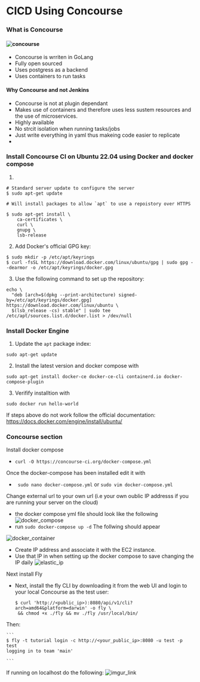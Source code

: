 # CICD Using Concourse 

### What is Concourse  
#### ![concourse](https://miro.medium.com/max/1024/0*3LcW1HHfWBzDUy7S.png) 
- Concourse is wrriten in GoLang
- Fully open sourced
- Uses postgress as a backend 
- Uses containers to run tasks 
#### Why Concourse and not Jenkins
- Concourse is not at plugin dependant
- Makes use of containers and therefore uses less sustem resources and the use of microservices.
- Highly available
- No strcit isolation when running tasks/jobs
- Just write everything in yaml thus makeing code easier to replicate 
-  
### Install Concourse CI on Ubuntu 22.04 using Docker and docker compose

1)
``` 
# Standard server update to configure the server 
$ sudo apt-get update

# Will install packages to allow `apt` to use a repoistory over HTTPS

$ sudo apt-get install \
    ca-certificates \
    curl \
    gnupg \
    lsb-release
```
2) Add Docker's official GPG key:
   
``` 
$ sudo mkdir -p /etc/apt/keyrings
$ curl -fsSL https://download.docker.com/linux/ubuntu/gpg | sudo gpg --dearmor -o /etc/apt/keyrings/docker.gpg
```

3. Use the following command to set up the repository:

```
echo \
  "deb [arch=$(dpkg --print-architecture) signed-by=/etc/apt/keyrings/docker.gpg] https://download.docker.com/linux/ubuntu \
  $(lsb_release -cs) stable" | sudo tee /etc/apt/sources.list.d/docker.list > /dev/null
```
### Install Docker Engine
1. Update the `apt` package index:
``` 
sudo apt-get update 
```
2. Install the latest version and docker compose with

```
sudo apt-get install docker-ce docker-ce-cli containerd.io docker-compose-plugin 
```
3. Verifify installtion with
```
sudo docker run hello-world
```
If steps above do not work follow the official documentation:
https://docs.docker.com/engine/install/ubuntu/


### Concourse section
Install docker compose
- `curl -O https://concourse-ci.org/docker-compose.yml`

Once the docker-compose has been installed edit it with 
- ` sudo nano docker-compose.yml`
or `sudo vim docker-compose.yml`

Change external url to your own url 
(i.e your own oublic IP addresss if you are running your server on the cloud)
- the docker compose yml file should look like the following
![docker_compose](https://i.imgur.com/ktxVdwo.jpg)
- run `sudo docker-compose up -d`
The follwing should appear 

![docker_container](https://i.imgur.com/xZVtRcf.png)

- Create IP address and associate it with the EC2 instance.
- Use that IP in when setting up the docker compose to save changing the IP daily
![elastic_ip](https://i.imgur.com/c7IWUI1.png)


Next install Fly
- Next, install the fly CLI by downloading it from the web UI and login to your local Concourse as the test user:
   ```
   $ curl 'http://<public_ip>):8080/api/v1/cli?arch=amd64&platform=darwin' -o fly \
    && chmod +x ./fly && mv ./fly /usr/local/bin/ 
    ```
Then:

    ``` 
    $ fly -t tutorial login -c http://<your_public_ip>:8080 -u test -p test
    logging in to team 'main' 

    ```

If running on localhost do the following:
![imgur_link](https://i.imgur.com/YnhY1ma.png)
